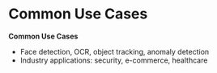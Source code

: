# Common Use Cases

**Common Use Cases**

* Face detection, OCR, object tracking, anomaly detection
* Industry applications: security, e-commerce, healthcare
